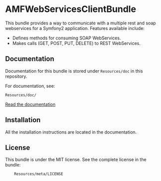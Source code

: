 AMFWebServicesClientBundle
================

This bundle provides a way to communicate with a multiple rest and soap webservices for a Symfony2 application. Features available include:

- Defines methods for consuming SOAP WebServices.
- Makes calls (GET, POST, PUT, DELETE) to REST WebServices.

Documentation
-------------

Documentation for this bundle is stored under `Resources/doc` in this repository.

For documentation, see:

    Resources/doc/

[Read the
documentation](https://github.com/fattouchsquall/AMFWebServicesClientBundle/tree/master/Resources/doc/index.md)

Installation
------------

All the installation instructions are located in the documentation.

License
-------

This bundle is under the MIT license. See the complete license in the bundle:

```
    Resources/meta/LICENSE
```
